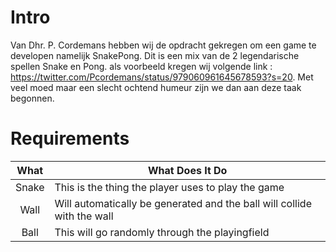 # Intro

Van Dhr. P. Cordemans hebben wij de opdracht gekregen om een game te developen namelijk SnakePong.
Dit is een mix van de 2 legendarische spellen Snake en Pong.
als voorbeeld kregen wij volgende link : https://twitter.com/Pcordemans/status/979060961645678593?s=20.
Met veel moed maar een slecht ochtend humeur zijn we dan aan deze taak begonnen.

# Requirements

 | What | What Does It Do |
 :---: | ----
 Snake | This is the thing the player uses to play the game |
 Wall  | Will automatically be generated and the ball will collide with the wall |
 Ball  | This will go randomly through the playingfield |